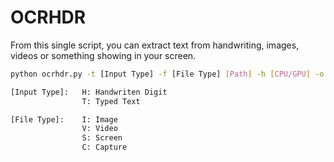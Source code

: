 # OCRHDR
From this single script, you can extract text from handwriting, images, videos or something showing in your screen.

```bash
python ocrhdr.py -t [Input Type] -f [File Type] [Path] -h [CPU/GPU] -o [Output Path]

[Input Type]:   H: Handwriten Digit
                T: Typed Text

[File Type]:    I: Image
                V: Video
                S: Screen
                C: Capture
```
